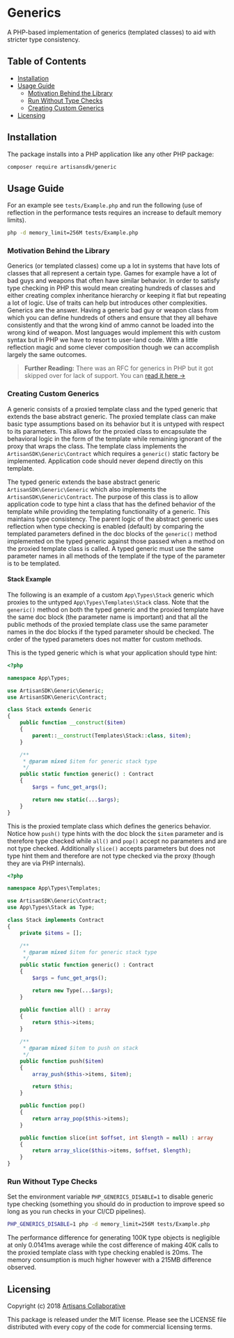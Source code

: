 # Generics

A PHP-based implementation of generics (templated classes) to aid with stricter type consistency.

## Table of Contents

- [Installation](#installation)
- [Usage Guide](#usage-guide)
    - [Motivation Behind the Library](#motivation-behind-the-library)
    - [Run Without Type Checks](#run-without-type-checks)
    - [Creating Custom Generics](#creating-custom-generics)
- [Licensing](#licensing)

## Installation

The package installs into a PHP application like any other PHP package:

```bash
composer require artisansdk/generic
```

## Usage Guide

For an example see `tests/Example.php` and run the following (use of reflection
in the performance tests requires an increase to default memory limits).

```bash
php -d memory_limit=256M tests/Example.php
```

### Motivation Behind the Library

Generics (or templated classes) come up a lot in systems that have lots of classes
that all represent a certain type. Games for example have a lot of bad guys and
weapons that often have similar behavior. In order to satisfy type checking in PHP
this would mean creating hundreds of classes and either creating complex inheritance
hierarchy or keeping it flat but repeating a lot of logic. Use of traits can help
but introduces other complexities. Generics are the answer. Having a generic bad
guy or weapon class from which you can define hundreds of others and ensure that
they all behave consistently and that the wrong kind of ammo cannot be loaded into
the wrong kind of weapon. Most languages would implement this with custom syntax
but in PHP we have to resort to user-land code. With a little reflection magic
and some clever composition though we can accomplish largely the same outcomes.

> **Further Reading:** There was an RFC for generics in PHP but it got skipped
over for lack of support. You can [read it here &rarr;](https://wiki.php.net/rfc/generics)

### Creating Custom Generics

A generic consists of a proxied template class and the typed generic that extends
the base abstract generic. The proxied template class can make basic type assumptions
based on its behavior but it is untyped with respect to its parameters. This allows
for the proxied class to encapsulate the behavioral logic in the form of the template
while remaining ignorant of the proxy that wraps the class. The template class implements
the `ArtisanSDK\Generic\Contract` which requires a `generic()` static factory
be implemented. Application code should never depend directly on this template.

The typed generic extends the base abstract generic `ArtisanSDK\Generic\Generic`
which also implements the `ArtisanSDK\Generic\Contract`. The purpose of this class
is to allow application code to type hint a class that has the defined behavior
of the template while providing the templating functionality of a generic. This
maintains type consistency. The parent logic of the abstract generic uses reflection
when type checking is enabled (default) by comparing the templated parameters defined
in the doc blocks of the `generic()` method implemented on the typed generic against
those passed when a method on the proxied template class is called. A typed generic
must use the same parameter names in all methods of the template if the type of the
parameter is to be templated.

#### Stack Example

The following is an example of a custom `App\Types\Stack` generic which proxies
to the untyped `App\Types\Templates\Stack` class. Note that the `generic()` method on
both the typed generic and the proxied template have the same doc block (the
parameter name is important) and that all the public methods of the proxied
template class use the same parameter names in the doc blocks if the typed parameter
should be checked. The order of the typed parameters does not matter for custom
methods.

This is the typed generic which is what your application should type hint:

```php
<?php

namespace App\Types;

use ArtisanSDK\Generic\Generic;
use ArtisanSDK\Generic\Contract;

class Stack extends Generic
{
    public function __construct($item)
    {
        parent::__construct(Templates\Stack::class, $item);
    }

    /**
     * @param mixed $item for generic stack type
     */
    public static function generic() : Contract
    {
        $args = func_get_args();

        return new static(...$args);
    }
}
```

This is the proxied template class which defines the generics behavior. Notice
how `push()` type hints with the doc block the `$item` parameter and is therefore
type checked while `all()` and `pop()` accept no parameters and are not type checked.
Additionally `slice()` accepts parameters but does not type hint them and therefore
are not type checked via the proxy (though they are via PHP internals).

```php
<?php

namespace App\Types\Templates;

use ArtisanSDK\Generic\Contract;
use App\Types\Stack as Type;

class Stack implements Contract
{
    private $items = [];

    /**
     * @param mixed $item for generic stack type
     */
    public static function generic() : Contract
    {
        $args = func_get_args();

        return new Type(...$args);
    }

    public function all() : array
    {
        return $this->items;
    }

    /**
     * @param mixed $item to push on stack
     */
    public function push($item)
    {
        array_push($this->items, $item);

        return $this;
    }

    public function pop()
    {
        return array_pop($this->items);
    }

    public function slice(int $offset, int $length = null) : array
    {
        return array_slice($this->items, $offset, $length);
    }
}
```

### Run Without Type Checks

Set the environment variable `PHP_GENERICS_DISABLE=1` to disable generic type
checking (something you should do in production to improve speed so long as you
run checks in your CI/CD pipelines).

```bash
PHP_GENERICS_DISABLE=1 php -d memory_limit=256M tests/Example.php
```

The performance difference for generating 100K type objects is negligible at only
0.0141ms average while the cost difference of making 40K calls to the proxied
template class with type checking enabled is 20ms. The memory consumption is much
higher however with a 215MB difference observed.

## Licensing

Copyright (c) 2018 [Artisans Collaborative](https://artisanscollaborative.com)

This package is released under the MIT license. Please see the LICENSE file
distributed with every copy of the code for commercial licensing terms.
